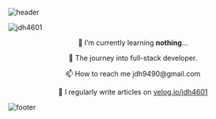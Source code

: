 ![header](https://capsule-render.vercel.app/api?type=waving&color=0:134E5E,100:71B280&height=240&section=header&text=DongHyeon%20Jeong&fontSize=65&fontColor=eef2f3&animation=fadeIn&descAlignY=10)

<p align="left"> <img src="https://komarev.com/ghpvc/?username=jdh4601&label=Profile%20views&color=0e75b6&style=flat" alt="jdh4601" /> </p>

<p align="center">🌱 I’m currently learning <strong>nothing</strong>...</p>
<p align="center">🚀 The journey into full-stack developer.</p>
<p align="center">📫 How to reach me jdh9490@gmail.com</p>
<p align="center">📝 I regularly write articles on <a href="https://velog.io/@jdh4601" alt="velog.io/jdh4601">velog.io/jdh4601</a></p>

![footer](https://capsule-render.vercel.app/api?type=waving&color=0:134E5E,100:71B280&height=160&section=footer)
